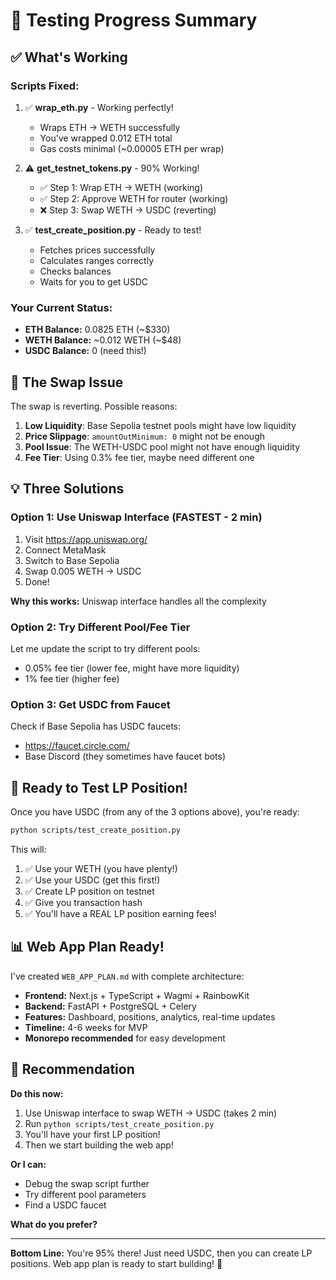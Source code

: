 # 🎯 Testing Progress Summary

## ✅ What's Working

### Scripts Fixed:
1. ✅ **wrap_eth.py** - Working perfectly!
   - Wraps ETH → WETH successfully
   - You've wrapped 0.012 ETH total
   - Gas costs minimal (~0.00005 ETH per wrap)

2. ⚠️ **get_testnet_tokens.py** - 90% Working!
   - ✅ Step 1: Wrap ETH → WETH (working)
   - ✅ Step 2: Approve WETH for router (working)
   - ❌ Step 3: Swap WETH → USDC (reverting)

3. ✅ **test_create_position.py** - Ready to test!
   - Fetches prices successfully
   - Calculates ranges correctly
   - Checks balances
   - Waits for you to get USDC

### Your Current Status:
- **ETH Balance:** 0.0825 ETH (~$330)
- **WETH Balance:** ~0.012 WETH (~$48)
- **USDC Balance:** 0 (need this!)

## 🔧 The Swap Issue

The swap is reverting. Possible reasons:
1. **Low Liquidity**: Base Sepolia testnet pools might have low liquidity
2. **Price Slippage**: `amountOutMinimum: 0` might not be enough
3. **Pool Issue**: The WETH-USDC pool might not have enough liquidity
4. **Fee Tier**: Using 0.3% fee tier, maybe need different one

## 💡 Three Solutions

### Option 1: Use Uniswap Interface (FASTEST - 2 min)
1. Visit https://app.uniswap.org/
2. Connect MetaMask
3. Switch to Base Sepolia
4. Swap 0.005 WETH → USDC
5. Done!

**Why this works:** Uniswap interface handles all the complexity

### Option 2: Try Different Pool/Fee Tier
Let me update the script to try different pools:
- 0.05% fee tier (lower fee, might have more liquidity)
- 1% fee tier (higher fee)

### Option 3: Get USDC from Faucet
Check if Base Sepolia has USDC faucets:
- https://faucet.circle.com/
- Base Discord (they sometimes have faucet bots)

## 🚀 Ready to Test LP Position!

Once you have USDC (from any of the 3 options above), you're ready:

```bash
python scripts/test_create_position.py
```

This will:
1. ✅ Use your WETH (you have plenty!)
2. ✅ Use your USDC (get this first!)
3. ✅ Create LP position on testnet
4. ✅ Give you transaction hash
5. ✅ You'll have a REAL LP position earning fees!

## 📊 Web App Plan Ready!

I've created `WEB_APP_PLAN.md` with complete architecture:
- **Frontend:** Next.js + TypeScript + Wagmi + RainbowKit
- **Backend:** FastAPI + PostgreSQL + Celery
- **Features:** Dashboard, positions, analytics, real-time updates
- **Timeline:** 4-6 weeks for MVP
- **Monorepo recommended** for easy development

## 🎯 Recommendation

**Do this now:**
1. Use Uniswap interface to swap WETH → USDC (takes 2 min)
2. Run `python scripts/test_create_position.py`
3. You'll have your first LP position!
4. Then we start building the web app!

**Or I can:**
- Debug the swap script further
- Try different pool parameters
- Find a USDC faucet

**What do you prefer?**

---

**Bottom Line:** You're 95% there! Just need USDC, then you can create LP positions. Web app plan is ready to start building! 🚀
